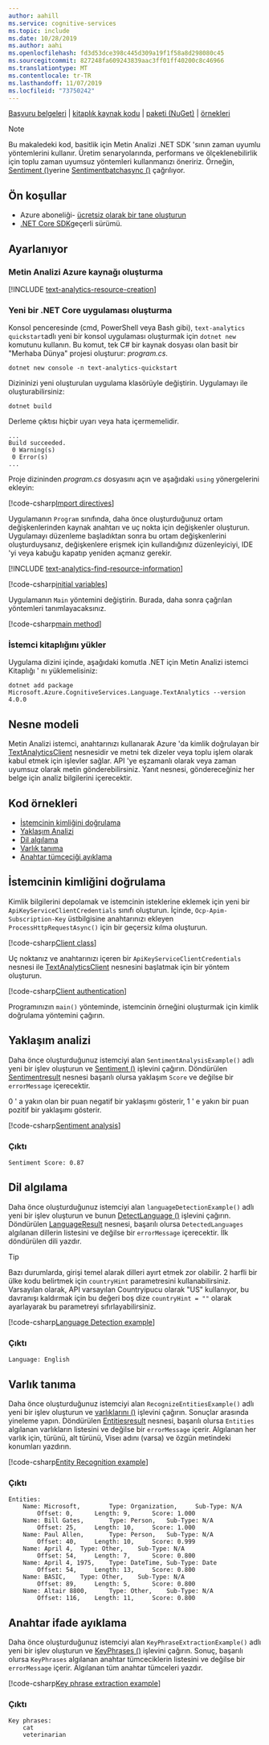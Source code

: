 ```yaml
---
author: aahill
ms.service: cognitive-services
ms.topic: include
ms.date: 10/28/2019
ms.author: aahi
ms.openlocfilehash: fd3d53dce398c445d309a19f1f58a8d298080c45
ms.sourcegitcommit: 827248fa609243839aac3ff01ff40200c8c46966
ms.translationtype: MT
ms.contentlocale: tr-TR
ms.lasthandoff: 11/07/2019
ms.locfileid: "73750242"
---
```

<a name="HOLTop"></a>

[Başvuru belgeleri](https://docs.microsoft.com/dotnet/api/overview/azure/cognitiveservices/client/textanalytics?view=azure-dotnet-preview) | [kitaplık kaynak kodu](https://github.com/Azure/azure-sdk-for-net/tree/master/sdk/cognitiveservices/Language.TextAnalytics) | [paketi (NuGet)](https://www.nuget.org/packages/Microsoft.Azure.CognitiveServices.Language.TextAnalytics/) | [örnekleri](https://github.com/Azure-Samples/cognitive-services-dotnet-sdk-samples)

> [!NOTE]
> Bu makaledeki kod, basitlik için Metin Analizi .NET SDK 'sının zaman uyumlu yöntemlerini kullanır. Üretim senaryolarında, performans ve ölçeklenebilirlik için toplu zaman uyumsuz yöntemleri kullanmanızı öneririz. Örneğin, [Sentiment ()](https://docs.microsoft.com/dotnet/api/microsoft.azure.cognitiveservices.language.textanalytics.textanalyticsclientextensions.sentiment?view=azure-dotnet)yerine [Sentimentbatchasync ()](https://docs.microsoft.com/dotnet/api/microsoft.azure.cognitiveservices.language.textanalytics.textanalyticsclientextensions.sentimentbatchasync?view=azure-dotnet&viewFallbackFrom=azure-dotnet-preview) çağrılıyor.

## <a name="prerequisites"></a>Ön koşullar

* Azure aboneliği- [ücretsiz olarak bir tane oluşturun](https://azure.microsoft.com/free/)
* [.NET Core SDK](https://dotnet.microsoft.com/download/dotnet-core)geçerli sürümü.

## <a name="setting-up"></a>Ayarlanıyor

### <a name="create-a-text-analytics-azure-resource"></a>Metin Analizi Azure kaynağı oluşturma

[!INCLUDE [text-analytics-resource-creation](resource-creation.md)]

### <a name="create-a-new-net-core-application"></a>Yeni bir .NET Core uygulaması oluşturma

Konsol penceresinde (cmd, PowerShell veya Bash gibi), `text-analytics quickstart`adlı yeni bir konsol uygulaması oluşturmak için `dotnet new` komutunu kullanın. Bu komut, tek C# bir kaynak dosyası olan basit bir "Merhaba Dünya" projesi oluşturur: *program.cs*. 

```console
dotnet new console -n text-analytics-quickstart
```

Dizininizi yeni oluşturulan uygulama klasörüyle değiştirin. Uygulamayı ile oluşturabilirsiniz:

```console
dotnet build
```

Derleme çıktısı hiçbir uyarı veya hata içermemelidir. 

```console
...
Build succeeded.
 0 Warning(s)
 0 Error(s)
...
```

Proje dizininden *program.cs* dosyasını açın ve aşağıdaki `using` yönergelerini ekleyin:

[!code-csharp[Import directives](~/cognitive-services-dotnet-sdk-samples/samples/TextAnalytics/synchronous/Program.cs?name=imports)]

Uygulamanın `Program` sınıfında, daha önce oluşturduğunuz ortam değişkenlerinden kaynak anahtarı ve uç nokta için değişkenler oluşturun. Uygulamayı düzenleme başladıktan sonra bu ortam değişkenlerini oluşturduysanız, değişkenlere erişmek için kullandığınız düzenleyiciyi, IDE 'yi veya kabuğu kapatıp yeniden açmanız gerekir.

[!INCLUDE [text-analytics-find-resource-information](../find-azure-resource-info.md)]

[!code-csharp[initial variables](~/cognitive-services-dotnet-sdk-samples/samples/TextAnalytics/synchronous/Program.cs?name=vars)]

Uygulamanın `Main` yöntemini değiştirin. Burada, daha sonra çağrılan yöntemleri tanımlayacaksınız.

[!code-csharp[main method](~/cognitive-services-dotnet-sdk-samples/samples/TextAnalytics/synchronous/Program.cs?name=main)]

### <a name="install-the-client-library"></a>İstemci kitaplığını yükler

Uygulama dizini içinde, aşağıdaki komutla .NET için Metin Analizi istemci Kitaplığı ' nı yüklemelisiniz:

```console
dotnet add package Microsoft.Azure.CognitiveServices.Language.TextAnalytics --version 4.0.0
```

## <a name="object-model"></a>Nesne modeli

Metin Analizi istemci, anahtarınızı kullanarak Azure 'da kimlik doğrulayan bir [TextAnalyticsClient](https://docs.microsoft.com/dotnet/api/microsoft.azure.cognitiveservices.language.textanalytics.textanalyticsclient?view=azure-dotnet) nesnesidir ve metni tek dizeler veya toplu işlem olarak kabul etmek için işlevler sağlar. API 'ye eşzamanlı olarak veya zaman uyumsuz olarak metin gönderebilirsiniz. Yanıt nesnesi, göndereceğiniz her belge için analiz bilgilerini içerecektir. 

## <a name="code-examples"></a>Kod örnekleri

* [İstemcinin kimliğini doğrulama](#authenticate-the-client)
* [Yaklaşım Analizi](#sentiment-analysis)
* [Dil algılama](#language-detection)
* [Varlık tanıma](#entity-recognition)
* [Anahtar tümceciği ayıklama](#key-phrase-extraction)

## <a name="authenticate-the-client"></a>İstemcinin kimliğini doğrulama

Kimlik bilgilerini depolamak ve istemcinin isteklerine eklemek için yeni bir `ApiKeyServiceClientCredentials` sınıfı oluşturun. İçinde, `Ocp-Apim-Subscription-Key` üstbilgisine anahtarınızı ekleyen `ProcessHttpRequestAsync()` için bir geçersiz kılma oluşturun.

[!code-csharp[Client class](~/cognitive-services-dotnet-sdk-samples/samples/TextAnalytics/synchronous/Program.cs?name=clientClass)]

Uç noktanız ve anahtarınızı içeren bir `ApiKeyServiceClientCredentials` nesnesi ile [TextAnalyticsClient](https://docs.microsoft.com/dotnet/api/microsoft.azure.cognitiveservices.language.textanalytics.textanalyticsclient?view=azure-dotnet) nesnesini başlatmak için bir yöntem oluşturun.

[!code-csharp[Client authentication](~/cognitive-services-dotnet-sdk-samples/samples/TextAnalytics/synchronous/Program.cs?name=authentication)]

Programınızın `main()` yönteminde, istemcinin örneğini oluşturmak için kimlik doğrulama yöntemini çağırın.

## <a name="sentiment-analysis"></a>Yaklaşım analizi

Daha önce oluşturduğunuz istemciyi alan `SentimentAnalysisExample()` adlı yeni bir işlev oluşturun ve [Sentiment ()](https://docs.microsoft.com/dotnet/api/microsoft.azure.cognitiveservices.language.textanalytics.textanalyticsclientextensions.sentiment?view=azure-dotnet) işlevini çağırın. Döndürülen [Sentimentresult](https://docs.microsoft.com/dotnet/api/microsoft.azure.cognitiveservices.language.textanalytics.models.sentimentresult?view=azure-dotnet) nesnesi başarılı olursa yaklaşım `Score` ve değilse bir `errorMessage` içerecektir. 

0 ' a yakın olan bir puan negatif bir yaklaşımı gösterir, 1 ' e yakın bir puan pozitif bir yaklaşımı gösterir.

[!code-csharp[Sentiment analysis](~/cognitive-services-dotnet-sdk-samples/samples/TextAnalytics/synchronous/Program.cs?name=sentiment)]

### <a name="output"></a>Çıktı

```console
Sentiment Score: 0.87
```

## <a name="language-detection"></a>Dil algılama

Daha önce oluşturduğunuz istemciyi alan `languageDetectionExample()` adlı yeni bir işlev oluşturun ve bunun [DetectLanguage ()](https://docs.microsoft.com/dotnet/api/microsoft.azure.cognitiveservices.language.textanalytics.textanalyticsclientextensions.detectlanguage?view=azure-dotnet#Microsoft_Azure_CognitiveServices_Language_TextAnalytics_TextAnalyticsClientExtensions_DetectLanguage_Microsoft_Azure_CognitiveServices_Language_TextAnalytics_ITextAnalyticsClient_System_String_System_String_System_Nullable_System_Boolean__System_Threading_CancellationToken_) işlevini çağırın. Döndürülen [LanguageResult](https://docs.microsoft.com/dotnet/api/microsoft.azure.cognitiveservices.language.textanalytics.models.languageresult?view=azure-dotnet) nesnesi, başarılı olursa `DetectedLanguages` algılanan dillerin listesini ve değilse bir `errorMessage` içerecektir.  İlk döndürülen dili yazdır.

> [!Tip]
> Bazı durumlarda, girişi temel alarak dilleri ayırt etmek zor olabilir. 2 harfli bir ülke kodu belirtmek için `countryHint` parametresini kullanabilirsiniz. Varsayılan olarak, API varsayılan Countryipucu olarak "US" kullanıyor, bu davranışı kaldırmak için bu değeri boş dize `countryHint = ""` olarak ayarlayarak bu parametreyi sıfırlayabilirsiniz.

[!code-csharp[Language Detection example](~/cognitive-services-dotnet-sdk-samples/samples/TextAnalytics/synchronous/Program.cs?name=languageDetection)]

### <a name="output"></a>Çıktı

```console
Language: English
```

## <a name="entity-recognition"></a>Varlık tanıma

Daha önce oluşturduğunuz istemciyi alan `RecognizeEntitiesExample()` adlı yeni bir işlev oluşturun ve [varlıklarını ()](https://docs.microsoft.com/dotnet/api/microsoft.azure.cognitiveservices.language.textanalytics.textanalyticsclientextensions.entities?view=azure-dotnet#Microsoft_Azure_CognitiveServices_Language_TextAnalytics_TextAnalyticsClientExtensions_Entities_Microsoft_Azure_CognitiveServices_Language_TextAnalytics_ITextAnalyticsClient_System_String_System_String_System_Nullable_System_Boolean__System_Threading_CancellationToken_) işlevini çağırın. Sonuçlar arasında yineleme yapın. Döndürülen [Entitiesresult](https://docs.microsoft.com/dotnet/api/microsoft.azure.cognitiveservices.language.textanalytics.models.entitiesresult?view=azure-dotnet) nesnesi, başarılı olursa `Entities` algılanan varlıkların listesini ve değilse bir `errorMessage` içerir. Algılanan her varlık için, türünü, alt türünü, Viseı adını (varsa) ve özgün metindeki konumları yazdırın.

[!code-csharp[Entity Recognition example](~/cognitive-services-dotnet-sdk-samples/samples/TextAnalytics/synchronous/Program.cs?name=entityRecognition)]


### <a name="output"></a>Çıktı

```console
Entities:
    Name: Microsoft,        Type: Organization,     Sub-Type: N/A
        Offset: 0,      Length: 9,      Score: 1.000
    Name: Bill Gates,       Type: Person,   Sub-Type: N/A
        Offset: 25,     Length: 10,     Score: 1.000
    Name: Paul Allen,       Type: Person,   Sub-Type: N/A
        Offset: 40,     Length: 10,     Score: 0.999
    Name: April 4,  Type: Other,    Sub-Type: N/A
        Offset: 54,     Length: 7,      Score: 0.800
    Name: April 4, 1975,    Type: DateTime, Sub-Type: Date
        Offset: 54,     Length: 13,     Score: 0.800
    Name: BASIC,    Type: Other,    Sub-Type: N/A
        Offset: 89,     Length: 5,      Score: 0.800
    Name: Altair 8800,      Type: Other,    Sub-Type: N/A
        Offset: 116,    Length: 11,     Score: 0.800
```

## <a name="key-phrase-extraction"></a>Anahtar ifade ayıklama

Daha önce oluşturduğunuz istemciyi alan `KeyPhraseExtractionExample()` adlı yeni bir işlev oluşturun ve [KeyPhrases ()](https://docs.microsoft.com/dotnet/api/microsoft.azure.cognitiveservices.language.textanalytics.textanalyticsclientextensions.keyphrases?view=azure-dotnet#Microsoft_Azure_CognitiveServices_Language_TextAnalytics_TextAnalyticsClientExtensions_KeyPhrases_Microsoft_Azure_CognitiveServices_Language_TextAnalytics_ITextAnalyticsClient_System_String_System_String_System_Nullable_System_Boolean__System_Threading_CancellationToken_) işlevini çağırın. Sonuç, başarılı olursa `KeyPhrases` algılanan anahtar tümceciklerin listesini ve değilse bir `errorMessage` içerir. Algılanan tüm anahtar tümceleri yazdır.

[!code-csharp[Key phrase extraction example](~/cognitive-services-dotnet-sdk-samples/samples/TextAnalytics/synchronous/Program.cs?name=keyPhraseExtraction)]


### <a name="output"></a>Çıktı

```console
Key phrases:
    cat
    veterinarian
```
